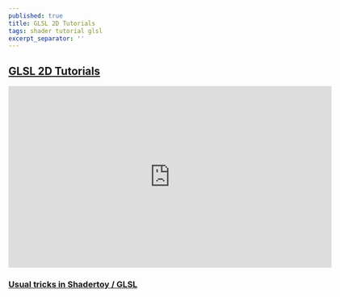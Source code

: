 ```yaml
---
published: true
title: GLSL 2D Tutorials
tags: shader tutorial glsl
excerpt_separator: ''
---
```

## [GLSL 2D Tutorials](https://www.shadertoy.com/view/Md23DV)

<iframe width="640" height="360" frameborder="0" src="https://www.shadertoy.com/embed/Md23DV?gui=true&t=10&paused=true&muted=false" allowfullscreen></iframe>

### [Usual tricks in Shadertoy / GLSL](https://shadertoyunofficial.wordpress.com/2016/07/21/usual-tricks-in-shadertoyglsl/)
